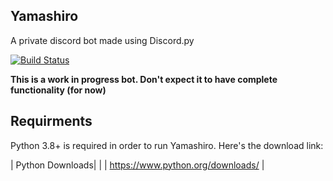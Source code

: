 ## Yamashiro
A private discord bot made using Discord.py

[![Build Status](https://travis-ci.com/Whatareyoulaughingat/Yamashiro.svg?token=ETauFYxNjrcyenZSDbJd&branch=master)](https://travis-ci.com/Whatareyoulaughingat/Yamashiro)

**This is a work in progress bot. Don't expect it to have complete functionality (for now)**

## Requirments

Python 3.8+ is required in order to run Yamashiro. Here's the download link:

| Python Downloads|                 |
| https://www.python.org/downloads/ |
